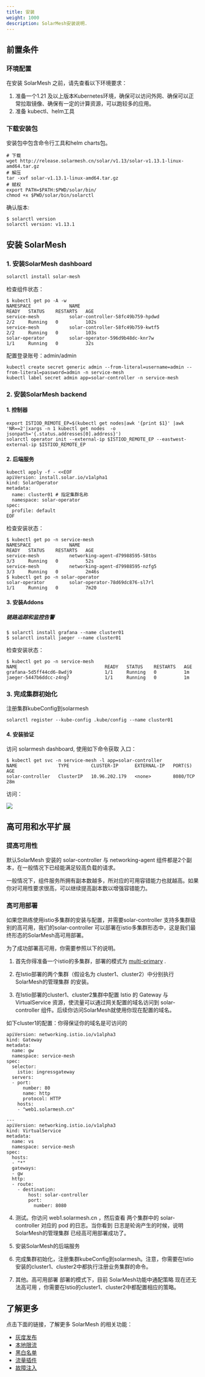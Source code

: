 ```yaml
---
title: 安装
weight: 1000
description: SolarMesh安装说明.
---
```


## 前置条件

### 环境配置

在安装 SolarMesh 之前，请先查看以下环境要求：

1. 准备一个1.21 及以上版本Kubernetes环境，确保可以访问外网、确保可以正常拉取镜像、确保有一定的计算资源，可以跑较多的应用。
2. 准备 kubectl、helm工具

### 下载安装包

安装包中包含命令行工具和helm charts包。
```shell
# 下载
wget http://release.solarmesh.cn/solar/v1.13/solar-v1.13.1-linux-amd64.tar.gz
# 解压
tar -xvf solar-v1.13.1-linux-amd64.tar.gz
# 赋权
export PATH=$PATH:$PWD/solar/bin/
chmod +x $PWD/solar/bin/solarctl
```

确认版本:
```shell
$ solarctl version
solarctl version: v1.13.1
```

## 安装 SolarMesh

### 1. 安装SolarMesh dashboard
```bash
solarctl install solar-mesh
```

检查组件状态：
```shell
$ kubectl get po -A -w
NAMESPACE              NAME                                               READY   STATUS    RESTARTS   AGE
service-mesh           solar-controller-58fc49b759-hpdwd                  2/2     Running   0          102s
service-mesh           solar-controller-58fc49b759-kwtf5                  2/2     Running   0          103s
solar-operator         solar-operator-596d9b48dc-knr7w                    1/1     Running   0          32s
```

配置登录账号：admin/admin
```shell
kubectl create secret generic admin --from-literal=username=admin --from-literal=password=admin -n service-mesh
kubectl label secret admin app=solar-controller -n service-mesh
```

### 2. 安装SolarMesh backend

#### 1. 控制器
```shell
export ISTIOD_REMOTE_EP=$(kubectl get nodes|awk '{print $1}' |awk 'NR==2'|xargs -n 1 kubectl get nodes  -o jsonpath='{.status.addresses[0].address}')
solarctl operator init --external-ip $ISTIOD_REMOTE_EP --eastwest-external-ip $ISTIOD_REMOTE_EP
```

#### 2. 后端服务
```shell
kubectl apply -f - <<EOF
apiVersion: install.solar.io/v1alpha1
kind: SolarOperator
metadata:
  name: cluster01 # 指定集群名称
  namespace: solar-operator
spec:
  profile: default
EOF
```

检查安装状态：

```shell
$ kubectl get po -n service-mesh
NAMESPACE              NAME                                               READY   STATUS    RESTARTS   AGE
service-mesh           networking-agent-d79988595-58tbs                   3/3     Running   0          52s
service-mesh           networking-agent-d79988595-nzfg5                   3/3     Running   0          2m46s
$ kubectl get po -n solar-operator
solar-operator         solar-operator-78d69dc876-sl7rl                    1/1     Running   0          7m20
```

#### 3. 安装Addons

##### 链路追踪和监控告警
```shell
$ solarctl install grafana --name cluster01
$ solarctl install jaeger --name cluster01
```

检查安装状态：

```shell
$ kubectl get po -n service-mesh
NAME                                READY   STATUS    RESTARTS   AGE
grafana-5d5ff44cd6-8wdj9            1/1     Running   0          1m
jaeger-5447b6ddcc-z4ng7             1/1     Running   0          1m
```

### 3. 完成集群初始化

注册集群kubeConfig到solarmesh
```shell
solarctl register --kube-config .kube/config --name cluster01
```

#### 4. 安装验证

访问 solarmesh dashboard, 使用如下命令获取 入口：
```shell
$ kubectl get svc -n service-mesh -l app=solar-controller
NAME               TYPE        CLUSTER-IP      EXTERNAL-IP   PORT(S)    AGE
solar-controller   ClusterIP   10.96.202.179   <none>        8080/TCP   28m
```
访问：

![](img.png)

## 高可用和水平扩展

### 提高可用性

默认SolarMesh 安装的 solar-controller 与 networking-agent 组件都是2个副本，在一般情况下已经能满足较高负载的请求。

一般情况下，组件服务所拥有副本数越多，所对应的可用容错能力也就越高。如果你对可用性要求很高，可以继续提高副本数以增强容错能力。

### 高可用部署
如果您熟练使用istio多集群的安装与配置，并需要solar-controller 支持多集群级别的高可用，我们的solar-controller 可以部署在istio多集群形态中，这是我们最终形态的SolarMesh高可用部署。

为了成功部署高可用，你需要参照以下的说明。

1. 首先你得准备一个istio的多集群，部署的模式为 [multi-primary](https://istio.io/latest/docs/setup/install/multicluster/multi-primary/) .

2. 在Istio部署的两个集群（假设名为 cluster1、cluster2）中分别执行 SolarMesh的管理集群 的安装。

3. 在Istio部署的cluster1、cluster2集群中配置 Istio 的 Gateway 与 VirtualService 资源，使流量可以通过网关配置的域名访问到 solar-controller 组件。后续你访问SolarMesh就使用你现在配置的域名。

如下cluster1的配置：你得保证你的域名是可访问的

```shell
apiVersion: networking.istio.io/v1alpha3
kind: Gateway
metadata:
  name: gw
  namespace: service-mesh
spec:
  selector:
    istio: ingressgateway
  servers:
  - port:
      number: 80
      name: http
      protocol: HTTP
    hosts:
    - "web1.solarmesh.cn"

---
apiVersion: networking.istio.io/v1alpha3
kind: VirtualService
metadata:
  name: vs
  namespace: service-mesh
spec:
  hosts:
  - "*"
  gateways:
  - gw
  http:
  - route:
    - destination:
        host: solar-controller
        port:
          number: 8080
```

4. 测试。你访问 web1.solarmesh.cn ，然后查看 两个集群中的 solar-controller 对应的 pod 的日志。当你看到 日志是轮询产生的时候，说明 SolarMesh的管理集群 已经高可用部署成功了。

5. 安装SolarMesh的后端服务

6. 完成集群初始化，注册集群kubeConfig到solarmesh。注意，你需要在Istio安装的cluster1、cluster2中都执行注册业务集群的命令。

7. 其他。高可用部署 部署的模式下，目前 SolarMesh功能中通配策略 现在还无法高可用 ，你需要在Istio的cluster1、cluster2中都配置相应的策略。

## 了解更多

点击下面的链接，了解更多 SolarMesh 的相关功能：

- [灰度发布](/zh/docs/v1.12.x/tutorials/canary/)
- [本地限流](/zh/docs/v1.12.x/tutorials/ratelimit/)
- [黑白名单](/zh/docs/v1.12.x/tutorials/ap/)
- [流量插件](/zh/docs/v1.12.x/tutorials/mirror/)
- [故障注入](/zh/docs/v1.12.x/tutorials/fault/)
